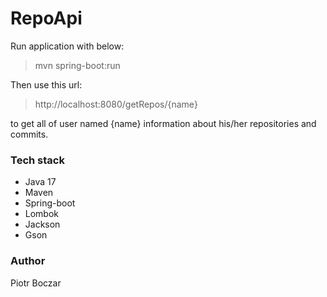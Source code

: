 # RepoApi

Run application with below:
>mvn spring-boot:run

Then use this url: 
> http://localhost:8080/getRepos/{name}

to get all of user named {name} information about his/her repositories and commits.

<h3> Tech stack </h3>

- Java 17
- Maven
- Spring-boot
- Lombok
- Jackson
- Gson

<h3> Author </h3>
Piotr Boczar
